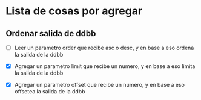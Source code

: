# Lista de cosas por agregar

## Ordenar salida de ddbb

- [ ] Leer un parametro order que recibe asc o desc, y en base a eso ordena la salida de la ddbb
- [x] Agregar un parametro limit que recibe un numero, y en base a eso limita la salida de la ddbb
- [x] Agregar un parametro offset que recibe un numero, y en base a eso offsetea la salida de la ddbb

